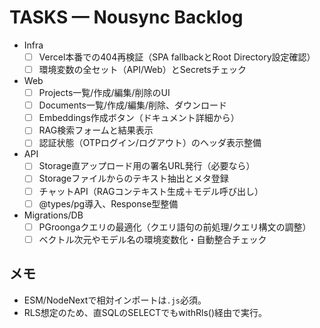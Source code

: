 # TASKS — Nousync Backlog

- Infra
  - [ ] Vercel本番での404再検証（SPA fallbackとRoot Directory設定確認）
  - [ ] 環境変数の全セット（API/Web）とSecretsチェック
- Web
  - [ ] Projects一覧/作成/編集/削除のUI
  - [ ] Documents一覧/作成/編集/削除、ダウンロード
  - [ ] Embeddings作成ボタン（ドキュメント詳細から）
  - [ ] RAG検索フォームと結果表示
  - [ ] 認証状態（OTPログイン/ログアウト）のヘッダ表示整備
- API
  - [ ] Storage直アップロード用の署名URL発行（必要なら）
  - [ ] Storageファイルからのテキスト抽出とメタ登録
  - [ ] チャットAPI（RAGコンテキスト生成＋モデル呼び出し）
  - [ ] @types/pg導入、Response型整備
- Migrations/DB
  - [ ] PGroongaクエリの最適化（クエリ語句の前処理/クエリ構文の調整）
  - [ ] ベクトル次元やモデル名の環境変数化・自動整合チェック

## メモ
- ESM/NodeNextで相対インポートは`.js`必須。
- RLS想定のため、直SQLのSELECTでもwithRls()経由で実行。
